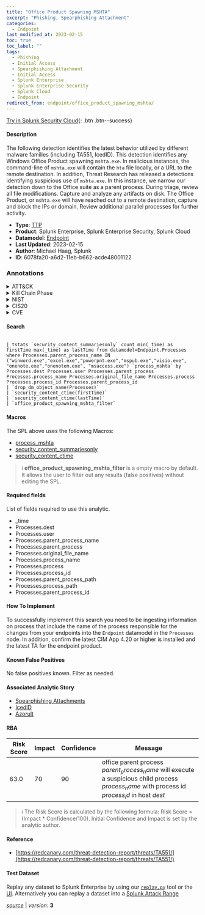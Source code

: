```yaml
---
title: "Office Product Spawning MSHTA"
excerpt: "Phishing, Spearphishing Attachment"
categories:
  - Endpoint
last_modified_at: 2023-02-15
toc: true
toc_label: ""
tags:
  - Phishing
  - Initial Access
  - Spearphishing Attachment
  - Initial Access
  - Splunk Enterprise
  - Splunk Enterprise Security
  - Splunk Cloud
  - Endpoint
redirect_from: endpoint/office_product_spawning_mshta/
---
```




[Try in Splunk Security Cloud](https://www.splunk.com/en_us/cyber-security.html){: .btn .btn--success}

#### Description

The following detection identifies the latest behavior utilized by different malware families (including TA551, IcedID). This detection identifies any Windows Office Product spawning `mshta.exe`. In malicious instances, the command-line of `mshta.exe` will contain the `hta` file locally, or a URL to the remote destination. In addition, Threat Research has released a detections identifying suspicious use of `mshta.exe`. In this instance, we narrow our detection down to the Office suite as a parent process. During triage, review all file modifications. Capture and analyze any artifacts on disk. The Office Product, or `mshta.exe` will have reached out to a remote destination, capture and block the IPs or domain. Review additional parallel processes for further activity.

- **Type**: [TTP](https://github.com/splunk/security_content/wiki/Detection-Analytic-Types)
- **Product**: Splunk Enterprise, Splunk Enterprise Security, Splunk Cloud
- **Datamodel**: [Endpoint](https://docs.splunk.com/Documentation/CIM/latest/User/Endpoint)
- **Last Updated**: 2023-02-15
- **Author**: Michael Haag, Splunk
- **ID**: 6078fa20-a6d2-11eb-b662-acde48001122

### Annotations
<details>
  <summary>ATT&CK</summary>

<div markdown="1">

#### [ATT&CK](https://attack.mitre.org/)

| ID          | Technique   | Tactic         |
| ----------- | ----------- |--------------- |
| [T1566](https://attack.mitre.org/techniques/T1566/) | Phishing | Initial Access |

| [T1566.001](https://attack.mitre.org/techniques/T1566/001/) | Spearphishing Attachment | Initial Access |

</div>
</details>


<details>
  <summary>Kill Chain Phase</summary>

<div markdown="1">

* Delivery


</div>
</details>


<details>
  <summary>NIST</summary>

<div markdown="1">

* DE.CM



</div>
</details>

<details>
  <summary>CIS20</summary>

<div markdown="1">

* CIS 10



</div>
</details>

<details>
  <summary>CVE</summary>

<div markdown="1">


</div>
</details>


#### Search

```

| tstats `security_content_summariesonly` count min(_time) as firstTime max(_time) as lastTime from datamodel=Endpoint.Processes where Processes.parent_process_name IN ("winword.exe","excel.exe","powerpnt.exe","mspub.exe","visio.exe", "onenote.exe","onenotem.exe", "msaccess.exe") `process_mshta` by Processes.dest Processes.user Processes.parent_process Processes.process_name Processes.original_file_name Processes.process Processes.process_id Processes.parent_process_id 
| `drop_dm_object_name(Processes)` 
| `security_content_ctime(firstTime)`
| `security_content_ctime(lastTime)` 
| `office_product_spawning_mshta_filter`
```

#### Macros
The SPL above uses the following Macros:
* [process_mshta](https://github.com/splunk/security_content/blob/develop/macros/process_mshta.yml)
* [security_content_summariesonly](https://github.com/splunk/security_content/blob/develop/macros/security_content_summariesonly.yml)
* [security_content_ctime](https://github.com/splunk/security_content/blob/develop/macros/security_content_ctime.yml)

> :information_source:
> **office_product_spawning_mshta_filter** is a empty macro by default. It allows the user to filter out any results (false positives) without editing the SPL.



#### Required fields
List of fields required to use this analytic.
* _time
* Processes.dest
* Processes.user
* Processes.parent_process_name
* Processes.parent_process
* Processes.original_file_name
* Processes.process_name
* Processes.process
* Processes.process_id
* Processes.parent_process_path
* Processes.process_path
* Processes.parent_process_id



#### How To Implement
To successfully implement this search you need to be ingesting information on process that include the name of the process responsible for the changes from your endpoints into the `Endpoint` datamodel in the `Processes` node. In addition, confirm the latest CIM App 4.20 or higher is installed and the latest TA for the endpoint product.
#### Known False Positives
No false positives known. Filter as needed.

#### Associated Analytic Story
* [Spearphishing Attachments](/stories/spearphishing_attachments)
* [IcedID](/stories/icedid)
* [Azorult](/stories/azorult)




#### RBA

| Risk Score  | Impact      | Confidence   | Message      |
| ----------- | ----------- |--------------|--------------|
| 63.0 | 70 | 90 | office parent process $parent_process_name$ will execute a suspicious child process $process_name$ with process id $process_id$ in host $dest$ |


> :information_source:
> The Risk Score is calculated by the following formula: Risk Score = (Impact * Confidence/100). Initial Confidence and Impact is set by the analytic author.


#### Reference

* [https://redcanary.com/threat-detection-report/threats/TA551/](https://redcanary.com/threat-detection-report/threats/TA551/)



#### Test Dataset
Replay any dataset to Splunk Enterprise by using our [`replay.py`](https://github.com/splunk/attack_data#using-replaypy) tool or the [UI](https://github.com/splunk/attack_data#using-ui).
Alternatively you can replay a dataset into a [Splunk Attack Range](https://github.com/splunk/attack_range#replay-dumps-into-attack-range-splunk-server)




[*source*](https://github.com/splunk/security_content/tree/develop/detections/endpoint/office_product_spawning_mshta.yml) \| *version*: **3**